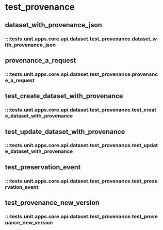 # test_provenance

## dataset_with_provenance_json

### :::tests.unit.apps.core.api.dataset.test_provenance.dataset_with_provenance_json

## provenance_a_request

### :::tests.unit.apps.core.api.dataset.test_provenance.provenance_a_request

## test_create_dataset_with_provenance

### :::tests.unit.apps.core.api.dataset.test_provenance.test_create_dataset_with_provenance

## test_update_dataset_with_provenance

### :::tests.unit.apps.core.api.dataset.test_provenance.test_update_dataset_with_provenance

## test_preservation_event

### :::tests.unit.apps.core.api.dataset.test_provenance.test_preservation_event

## test_provenance_new_version

### :::tests.unit.apps.core.api.dataset.test_provenance.test_provenance_new_version


